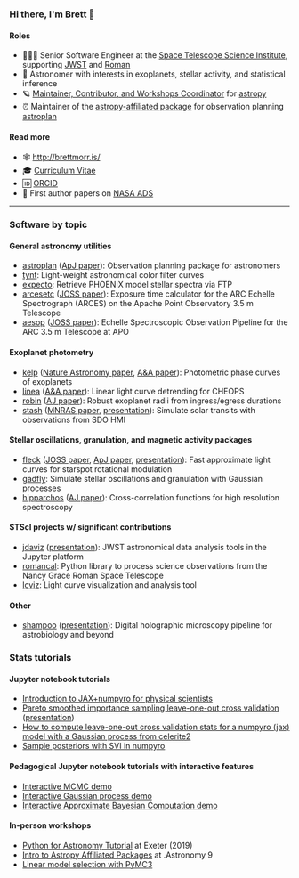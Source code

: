 ### Hi there, I'm Brett 👋

#### Roles
* 👨🏻‍💻 Senior Software Engineer at the [Space Telescope Science Institute](https://www.stsci.edu/), supporting [JWST](https://webb.nasa.gov/) and [Roman](https://roman.gsfc.nasa.gov)
* 🔭 Astronomer with interests in exoplanets, stellar activity, and statistical inference
* 🪐 [Maintainer, Contributor, and Workshops Coordinator](https://www.astropy.org/team.html) for [astropy](https://github.com/astropy/astropy)
* ⏰ Maintainer of the [astropy-affiliated package](https://www.astropy.org/affiliated/) for observation planning [astroplan](https://github.com/astropy/astroplan)

#### Read more
* 🕸 http://brettmorr.is/
* 🎓 [Curriculum Vitae](https://bmorris3.github.io/about/BrettMorrisCV.pdf)
* 🆔 [ORCID](https://orcid.org/0000-0003-2528-3409)
* 📝 First author papers on [NASA ADS](https://ui.adsabs.harvard.edu/public-libraries/0XXwPoW5Q362I-Dczvzwrg)

*** 

### Software by topic

#### General astronomy utilities
* [astroplan](https://github.com/astropy/astroplan) ([ApJ paper](https://ui.adsabs.harvard.edu/abs/2018AJ....155..128M/abstract)): Observation planning package for astronomers
* [tynt](https://github.com/bmorris3/tynt): Light-weight astronomical color filter curves
* [expecto](https://github.com/bmorris3/expecto): Retrieve PHOENIX model stellar spectra via FTP
* [arcesetc](https://github.com/bmorris3/arcesetc) ([JOSS paper](https://ui.adsabs.harvard.edu/abs/2019JOSS....4.1130M/abstract)): Exposure time calculator for the ARC Echelle Spectrograph (ARCES) on the Apache Point Observatory 3.5 m Telescope
* [aesop](https://github.com/bmorris3/aesop) ([JOSS paper](https://ui.adsabs.harvard.edu/abs/2018JOSS....3..854M/abstract)): Echelle Spectroscopic Observation Pipeline for the ARC 3.5 m Telescope at APO
  
#### Exoplanet photometry
* [kelp](https://github.com/bmorris3/kelp) ([Nature Astronomy paper](https://ui.adsabs.harvard.edu/abs/2021NatAs...5.1001H/abstract), [A&A paper](https://ui.adsabs.harvard.edu/abs/2022A%26A...660A.123M/abstract)): Photometric phase curves of exoplanets
* [linea](https://github.com/bmorris3/linea) ([A&A paper](https://ui.adsabs.harvard.edu/abs/2021A%26A...651L..12M/abstract)): Linear light curve detrending for CHEOPS
* [robin](https://github.com/bmorris3/robin) ([AJ paper](https://ui.adsabs.harvard.edu/abs/2018AJ....156...91M/abstract)): Robust exoplanet radii from ingress/egress durations
* [stash](https://astrostash.readthedocs.io/en/latest/) ([MNRAS paper](https://ui.adsabs.harvard.edu/abs/2020MNRAS.493.5489M/abstract), [presentation](https://speakerdeck.com/brettmorris/the-stellar-variability-noise-floor)): Simulate solar transits with observations from SDO HMI

#### Stellar oscillations, granulation, and magnetic activity packages
* [fleck](https://github.com/bmorris3/fleck) ([JOSS paper](https://ui.adsabs.harvard.edu/abs/2020JOSS....5.2103M/abstract), [ApJ paper](https://ui.adsabs.harvard.edu/abs/2020ApJ...893...67M/abstract), [presentation](https://speakerdeck.com/brettmorris/fading-memories-of-magnetic-youths-we-heraeus-seminar-2023)): Fast approximate light curves for starspot rotational modulation
* [gadfly](https://github.com/bmorris3/gadfly): Simulate stellar oscillations and granulation with Gaussian processes
* [hipparchos](https://github.com/bmorris3/hipparchus) ([AJ paper](https://ui.adsabs.harvard.edu/abs/2020AJ....160....5M/abstract)): Cross-correlation functions for high resolution spectroscopy

#### STScI projects w/ significant contributions
* [jdaviz](https://github.com/spacetelescope/jdaviz) ([presentation](https://speakerdeck.com/brettmorris/interactive-data-visualization-and-analysis-with-jdaviz-dot-astronomy-12-2023)): JWST astronomical data analysis tools in the Jupyter platform
* [romancal](https://github.com/spacetelescope/romancal): Python library to process science observations from the Nancy Grace Roman Space Telescope
* [lcviz](https://github.com/spacetelescope/lcviz): Light curve visualization and analysis tool

#### Other
* [shampoo](https://github.com/bmorris3/shampoo) ([presentation](https://speakerdeck.com/brettmorris/shampoo-for-shamu-digital-holographic-microscopy-for-astrobiology)): Digital holographic microscopy pipeline for astrobiology and beyond

### Stats tutorials

#### Jupyter notebook tutorials

* [Introduction to JAX+numpyro for physical scientists](https://github.com/bmorris3/jax-code-coffee/)
* [Pareto smoothed importance sampling leave-one-out cross validation](https://gist.github.com/bmorris3/a69842ce9384966feba965eb0d726da6) ([presentation](https://speakerdeck.com/brettmorris/a-practical-introduction-to-leave-one-out-cross-validation))
* [How to compute leave-one-out cross validation stats for a numpyro (jax) model with a Gaussian process from celerite2](https://gist.github.com/bmorris3/0557c13584c3fe321827eca788f37d02)
* [Sample posteriors with SVI in numpyro](https://gist.github.com/bmorris3/10a9a59352271a91873054be038aeb44)

#### Pedagogical Jupyter notebook tutorials with interactive features

* [Interactive MCMC demo](https://github.com/bmorris3/mcmc_interact)
* [Interactive Gaussian process demo](https://github.com/bmorris3/gp_interact)
* [Interactive Approximate Bayesian Computation demo](https://github.com/bmorris3/abc_interact)

#### In-person workshops

* [Python for Astronomy Tutorial](https://github.com/bmorris3/python-workshop-exeter-2019) at Exeter (2019)
* [Intro to Astropy Affiliated Packages](https://github.com/bmorris3/dotastro9_astroplan_astroquery) at .Astronomy 9
* [Linear model selection with PyMC3](https://github.com/bmorris3/linear-model-selection/)
